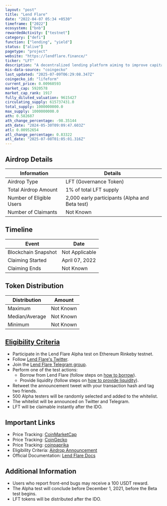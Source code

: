 ```yaml
---
layout: "post"
title: "Lend Flare"
date: "2022-04-07 05:34 +0530"
timeframe: ["2022"]
ecosystem: ["bnb"]
rewardedActivity: ["testnet"]
category: ["defi"]
function: ["lending", "yield"]
status: ["alive"]
pagetype: "project"
website: "https://lendflare.finance/"
ticker: "LFT"
description: "A decentralized lending platform aiming to improve capital efficiency by leveraging Curve LP tokens as collateral."
mis-data-source: "coingecko"
last_updated: "2025-07-09T06:29:08.347Z"
coingecko_id: "lifeform"
current_price: 0.00960593
market_cap: 5920578
market_cap_rank: 1917
fully_diluted_valuation: 9615427
circulating_supply: 615737431.0
total_supply: 1000000000.0
max_supply: 1000000000.0
ath: 0.582687
ath_change_percentage: -98.35144
ath_date: "2024-05-30T09:09:47.603Z"
atl: 0.00952654
atl_change_percentage: 0.83322
atl_date: "2025-07-08T01:05:01.316Z"
---
```


## Airdrop Details

| Information              | Details                                        |
| ------------------------ | ---------------------------------------------- |
| Airdrop Type             | LFT (Governance Token)                         |
| Total Airdrop Amount     | 1% of total LFT supply                         |
| Number of Eligible Users | 2,000 early participants (Alpha and Beta test) |
| Number of Claimants      | Not Known                                      |

## Timeline

| Event               | Date           |
| ------------------- | -------------- |
| Blockchain Snapshot | Not Applicable |
| Claiming Started    | April 07, 2022 |
| Claiming Ends       | Not Known      |

## Token Distribution

| Distribution   | Amount    |
| -------------- | --------- |
| Maximum        | Not Known |
| Median/Average | Not Known |
| Minimum        | Not Known |

## [Eligibility Criteria](https://medium.com/@lendflareofficial/lend-flare-alpha-test-airdrop-detail-bd52bc803289)

- Participate in the Lend Flare Alpha test on Ethereum Rinkeby testnet.
- Follow [Lend Flare's Twitter](https://twitter.com/LendFlareOffic).
- Join the [Lend Flare Telegram group](https://t.me/LendFlareOfficialGroup).
- Perform one of the test actions:
  - Borrow from Lend Flare (follow steps on [how to borrow](https://en-docs.lendflare.finance/guides/how-to-borrow-from-lend-flare)).
  - Provide liquidity (follow steps on [how to provide liquidity](https://en-docs.lendflare.finance/guides/how-to-provide-liquidity-for-lend-flare)).
- Retweet the announcement tweet with your transaction hash and tag two friends.
- 500 Alpha testers will be randomly selected and added to the whitelist.
- The whitelist will be announced on Twitter and Telegram.
- LFT will be claimable instantly after the IDO.

## Important Links

- Price Tracking: [CoinMarketCap](https://coinmarketcap.com/currencies/lend-flare)
- Price Tracking: [CoinGecko](https://www.coingecko.com/en/coins/lend-flare)
- Price Tracking: [coinpaprika](https://coinpaprika.com/coin/lft-lend-flare-dao-token/)
- Eligibility Criteria: [Airdrop Announcement](https://medium.com/@lendflareofficial/lend-flare-alpha-test-airdrop-detail-bd52bc803289)
- Official Documentation: [Lend Flare Docs](https://en-docs.lendflare.finance/)

## Additional Information

- Users who report front-end bugs may receive a 100 USDT reward.
- The Alpha test will conclude before December 1, 2021, before the Beta test begins.
- LFT tokens will be distributed after the IDO.